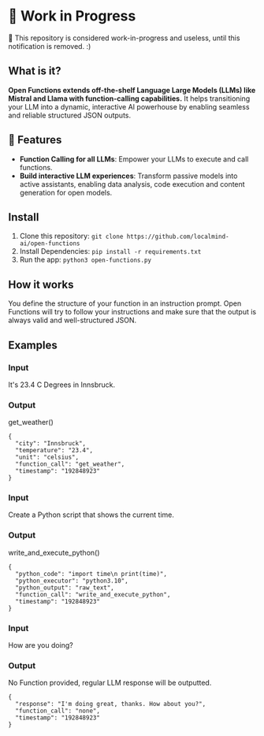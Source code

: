 # 🚧 Work in Progress
🚧 This repository is considered work-in-progress and useless, until this notification is removed. :)

## What is it?
**Open Functions extends off-the-shelf Language Large Models (LLMs) like Mistral and Llama with function-calling capabilities.** It helps transitioning your LLM into a dynamic, interactive AI powerhouse by enabling seamless and reliable structured JSON outputs.

## 🌟 Features
- **Function Calling for all LLMs**: Empower your LLMs to execute and call functions.
- **Build interactive LLM experiences**: Transform passive models into active assistants, enabling data analysis, code execution and content generation for open models.

## Install
1. Clone this repository: `git clone https://github.com/localmind-ai/open-functions`
2. Install Dependencies: `pip install -r requirements.txt`
1. Run the app: `python3 open-functions.py`

## How it works
You define the structure of your function in an instruction prompt. Open Functions will try to follow your instructions and make sure that the output is always valid and well-structured JSON. 
## Examples
### Input
It's 23.4 C Degrees in Innsbruck.
### Output
get_weather()
```
{
  "city": "Innsbruck",
  "temperature": "23.4",
  "unit": "celsius",
  "function_call": "get_weather",
  "timestamp": "192848923"
}
```
### Input
Create a Python script that shows the current time.
### Output
write_and_execute_python()
```
{
  "python_code": "import time\n print(time)",
  "python_executor": "python3.10",
  "python_output": "raw_text",
  "function_call": "write_and_execute_python",
  "timestamp": "192848923"
}
```
### Input
How are you doing?
### Output
No Function provided, regular LLM response will be outputted.
```
{
  "response": "I'm doing great, thanks. How about you?",
  "function_call": "none",
  "timestamp": "192848923"
}
```
